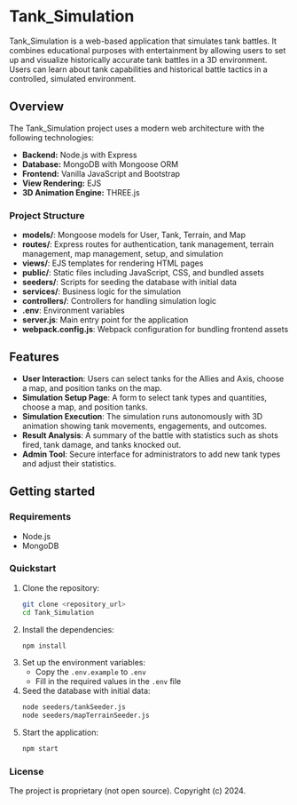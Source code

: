 # Tank_Simulation

Tank_Simulation is a web-based application that simulates tank battles. It combines educational purposes with entertainment by allowing users to set up and visualize historically accurate tank battles in a 3D environment. Users can learn about tank capabilities and historical battle tactics in a controlled, simulated environment.

## Overview

The Tank_Simulation project uses a modern web architecture with the following technologies:

- **Backend:** Node.js with Express
- **Database:** MongoDB with Mongoose ORM
- **Frontend:** Vanilla JavaScript and Bootstrap
- **View Rendering:** EJS
- **3D Animation Engine:** THREE.js

### Project Structure

- **models/**: Mongoose models for User, Tank, Terrain, and Map
- **routes/**: Express routes for authentication, tank management, terrain management, map management, setup, and simulation
- **views/**: EJS templates for rendering HTML pages
- **public/**: Static files including JavaScript, CSS, and bundled assets
- **seeders/**: Scripts for seeding the database with initial data
- **services/**: Business logic for the simulation
- **controllers/**: Controllers for handling simulation logic
- **.env**: Environment variables
- **server.js**: Main entry point for the application
- **webpack.config.js**: Webpack configuration for bundling frontend assets

## Features

- **User Interaction**: Users can select tanks for the Allies and Axis, choose a map, and position tanks on the map.
- **Simulation Setup Page**: A form to select tank types and quantities, choose a map, and position tanks.
- **Simulation Execution**: The simulation runs autonomously with 3D animation showing tank movements, engagements, and outcomes.
- **Result Analysis**: A summary of the battle with statistics such as shots fired, tank damage, and tanks knocked out.
- **Admin Tool**: Secure interface for administrators to add new tank types and adjust their statistics.

## Getting started

### Requirements

- Node.js
- MongoDB

### Quickstart

1. Clone the repository:
   ```sh
   git clone <repository_url>
   cd Tank_Simulation
   ```
2. Install the dependencies:
   ```sh
   npm install
   ```
3. Set up the environment variables:
   - Copy the `.env.example` to `.env`
   - Fill in the required values in the `.env` file
4. Seed the database with initial data:
   ```sh
   node seeders/tankSeeder.js
   node seeders/mapTerrainSeeder.js
   ```
5. Start the application:
   ```sh
   npm start
   ```

### License

The project is proprietary (not open source). Copyright (c) 2024.